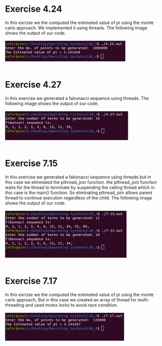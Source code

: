 # Exercise 4.24
In this exrcise we the computed the estimated value of pi using the monte carlo approach. We implemented it using threads. The following image shows the output of our code.
<br><br>
![4-24](Output_4-24.JPG)
<br><br>
# Exercise 4.27
In this exercise we generated a fabonacci sequence using threads. The following image shows the output of our code.
<br><br>
![4-27](Output_4-27.JPG)
<br><br>
# Exercise 7.15
In this exercise we generated a fabonacci sequence using threads but in this case we eliminated the pthread_join function. the pthread_join function waits for the thread to terminate by suspending the calling thread which in this case is the main() function. So eliminating pthread_join allows parent thread to continue execution regardless of the child. The following image shows the output of our code.
<br><br>
![7-15](Output_7-15.JPG)
<br><br>
# Exercise 7.17
In this exrcise we the computed the estimated value of pi using the monte carlo approach, But in this case we created an array of thread for multi-threading and used mutex locks to avoid race condition.
<br><br>
![7-17](Output_7-17.JPG)
<br><br>
